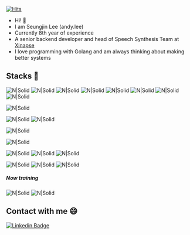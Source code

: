 [![Hits](https://hits.seeyoufarm.com/api/count/incr/badge.svg?url=https%3A%2F%2Fgithub.com%2Fdietcock&count_bg=%233A48E9&title_bg=%23555555&icon=&icon_color=%23E7E7E7&title=hits&edge_flat=false)](https://hits.seeyoufarm.com)
* Hi! 👋
* I am Seungjin Lee (andy.lee)
* Currently 8th year of experience
* A senior backend developer and head of Speech Synthesis Team at [Xinapse](https://xinapse.ai)
* I love programming with Golang and am always thinking about making better systems

## Stacks 🚀
<!-- ##### Backend -->
![N|Solid](https://img.shields.io/badge/Go-00ADD8?style=flat-square&logo=Go&logoColor=white)  ![N|Solid](https://img.shields.io/badge/Python-3776AB?style=flat-square&logo=Python&logoColor=white)  ![N|Solid](https://img.shields.io/badge/Node.js-339933?style=flat-square&logo=Node.js&logoColor=white) ![N|Solid](https://img.shields.io/badge/HTML-E34F26?style=flat-square&logo=html5&logoColor=white) ![N|Solid](https://img.shields.io/badge/CSS-1572B6?style=flat-square&logo=CSS3&logoColor=white) ![N|Solid](https://img.shields.io/badge/Javascript-F7DF1E?style=flat-square&logo=Javascript&logoColor=white) ![N|Solid](https://img.shields.io/badge/Vue-4FC08D?style=flat-square&logo=Vue.js&logoColor=white) ![N|Solid](https://img.shields.io/badge/React-61DAFB?style=flat-square&logo=React&logoColor=white)
<!-- ##### Container -->
![N|Solid](https://img.shields.io/badge/Docker-2496ED?style=flat-square&logo=docker&logoColor=white)
<!-- ##### Database -->
![N|Solid](https://img.shields.io/badge/MySQL-4479A1?style=flat-square&logo=MySQL&logoColor=white) ![N|Solid](https://img.shields.io/badge/Redis-DC382D?style=flat-square&logo=redis&logoColor=white)
<!-- ##### Message Queue -->
![N|Solid](https://img.shields.io/badge/RabbitMQ-FF6600?style=flat-square&logo=RabbitMQ&logoColor=white)
<!-- ##### Frontend -->
<!-- ##### Cloud -->
![N|Solid](https://img.shields.io/badge/AWS-232F3E?style=flat-square&logo=amazonAWS&logoColor=white)
<!-- ##### IDEA -->
![N|Solid](https://img.shields.io/badge/VScode-007ACC?style=flat-square&logo=VisualStudioCode&logoColor=white) ![N|Solid](https://img.shields.io/badge/PyCharm-000000?style=flat-square&logo=PyCharm&logoColor=white) ![N|Solid](https://img.shields.io/badge/GoLand-000000?style=flat-square&logo=GoLand&logoColor=white)
<!-- ##### Others -->
![N|Solid](https://img.shields.io/badge/Socket.io-010101?style=flat-square&logo=Socket.io&logoColor=white) ![N|Solid](https://img.shields.io/badge/gRPC-000000?style=flat-square&logo=gRPC&logoColor=white) ![N|Solid](https://img.shields.io/badge/Thrift-000000?style=flat-square&logo=Thrift&logoColor=white)
##### Now training
![N|Solid](https://img.shields.io/badge/Flutter-02569B?style=flat-square&logo=Flutter&logoColor=white) ![N|Solid](https://img.shields.io/badge/Kubernetes-326CE5?style=flat-square&logo=Kubernetes&logoColor=white)

## Contact with me 😄
[![Linkedin Badge](https://img.shields.io/badge/-LinkedIn-blue?style=flat-square&logo=Linkedin&logoColor=white&link=https://www.linkedin.com/in/seong-yun-byeon-8183a8113/)](https://www.linkedin.com/in/dietcock87/)



